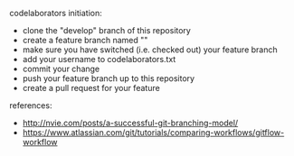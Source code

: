 codelaborators initiation:
* clone the "develop" branch of this repository
* create a feature branch named "<your username>"
* make sure you have switched (i.e. checked out) your feature branch
* add your username to codelaborators.txt
* commit your change
* push your feature branch up to this repository
* create a pull request for your feature

references:
* http://nvie.com/posts/a-successful-git-branching-model/
* https://www.atlassian.com/git/tutorials/comparing-workflows/gitflow-workflow
